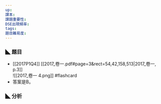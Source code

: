 ```yaml
---
up: 
課本: 
課題重要性: 
DSE出現頻率: 
tags: 
題目難易度:
---
```


### ◣ 題目
* [[2017P1Q4]]
[[2017_卷一.pdf#page=3&rect=54,42,158,513|2017_卷一, p.3]]  
![[2017_卷一 4.png]] #flashcard
* 答案是B。
### ◣ 分析


